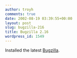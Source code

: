 ```yaml
---
author: troyh
comments: true
date: 2002-08-19 03:39:55+00:00
layout: post
slug: bugzilla-216
title: Bugzilla 2.16
wordpress_id: 1549
---
```


Installed the latest [Bugzilla](http://fumweb/bugzilla/reports.cgi?product=-All-&output=most_doomed&links=1&banner=1).
